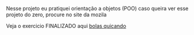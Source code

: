 Nesse projeto eu pratiquei orientação a objetos (POO)
caso queira ver esse projeto do zero, procure no site da mozila

Veja o exercicio FINALIZADO aqui <a href="https://daniel-bichof.github.io/estudando_js/bolas_quicando/app/">bolas quicando</a>
